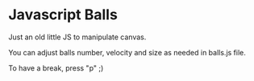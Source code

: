 # Javascript Balls

Just an old little JS to manipulate canvas.

You can adjust balls number, velocity and size as needed in balls.js file.

To have a break, press "p" ;)
